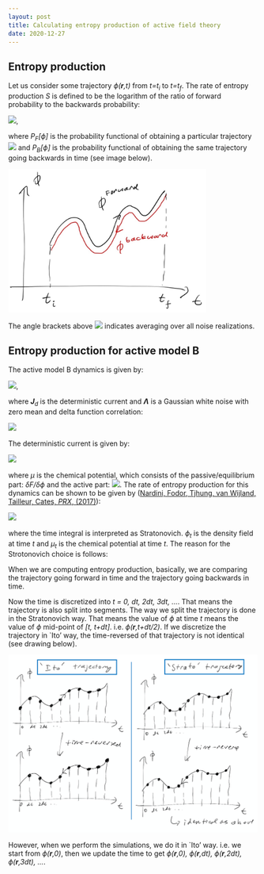 ```yaml
---
layout: post
title: Calculating entropy production of active field theory
date: 2020-12-27
---
```


## Entropy production

Let us consider some trajectory _ϕ(__r__,t)_ from _t=t<sub>i</sub>_ to _t=t<sub>f</sub>_. The rate of entropy production _S_ is defined to be the logarithm of the ratio of forward probability to the backwards probability:

<img src="http://latex.codecogs.com/svg.latex?\mathcal{S}=\lim_{(t_f-t_i)\rightarrow\infty}\frac{1}{t_f-t_i}\left<\ln\left(\frac{P_F[\phi]}{P_B[\phi]}\right)\right>" border="0"/>,

where _P<sub>F</sub>[ϕ]_ is the probability functional of obtaining a particular trajectory 
<img src="http://latex.codecogs.com/svg.latex?\left\{\phi(\mathbf{r},t)|t\in[t_i,t_f]\right\}" border="0"/>
and _P<sub>B</sub>[ϕ]_ is the probability functional of obtaining the same trajectory going backwards in time (see image below). 

<img src="https://raw.githubusercontent.com/elsentjhung/elsentjhung.github.io/master/_figures/irreversibility2.jpg" alt="drawing" width="400"/>

The angle brackets above
<img src="http://latex.codecogs.com/svg.latex?\left<\dots\right>" border="0"/>
indicates averaging over all noise realizations.


## Entropy production for active model B

The active model B dynamics is given by:

<img src="http://latex.codecogs.com/svg.latex?\frac{\partial\phi}{\partial t}+\nabla\cdot\left(\mathbf{J}^{d}+\boldsymbol{\Lambda}\right)=0" border="0"/>,

where _**J**<sub>d</sub>_ is the deterministic current and _**Λ**_ is a Gaussian white noise with zero mean and delta function correlation:

<img src="http://latex.codecogs.com/svg.latex?\left<\Lambda_\alpha(\mathbf{r},t)\Lambda_\beta(\mathbf{r}',t')\right>=2D\delta_{\alpha\beta}\delta(\mathbf{r}-\mathbf{r}')\delta(t-t')" border="0"/>

The deterministic current is given by:

<img src="http://latex.codecogs.com/svg.latex?\mathbf{J}_{d} =-\nabla\underbrace{\left(\frac{\delta F}{\delta\phi}+\lambda|\nabla\phi|^{2}\right)}_{\mu}" border="0"/>

where _μ_ is the chemical potential, which consists of the passive/equilibrium part: _δF/δϕ_ and the active part: 
<img src="http://latex.codecogs.com/svg.latex?\lambda|\nabla\phi|^2" border="0"/>.
The rate of entropy production for this dynamics can be shown to be given by ([Nardini, Fodor, Tjhung, van Wijland, Tailleur, Cates, _PRX_, (2017)]):

<img src="http://latex.codecogs.com/svg.latex?\begin{align}
\mathcal{S} & =\frac{1}{\tau}\int_{0}^{\tau}dt\,\frac{\partial\phi}{\partial t}\circ\mu\nonumber\\
 & =\frac{1}{\tau}\sum_{t}\Delta t\frac{\phi_{t+\Delta t}-\phi_{t-\Delta t}}{2\Delta t}\mu_{t},\nonumber
\end{align}" border="0"/>

where the time integral is interpreted as Stratonovich. _ϕ<sub>t</sub>_ is the density field at time _t_ and _μ<sub>t</sub>_ is the chemical potential at time _t_. The reason for the Strotonovich choice is follows:

When we are computing entropy production, basically, we are comparing the trajectory going forward in time and the trajectory going backwards in time.

Now the time is discretized into _t = 0, dt, 2dt, 3dt, …_. That means the trajectory is also split into segments. 
The way we split the trajectory is done in the Stratonovich way. 
That means the value of _ϕ_ at time _t_ means the value of _ϕ_ mid-point of _[t, t+dt]_. i.e. _ϕ(__r__,t+dt/2)_. 
If we discretize the trajectory in `Ito’ way, the time-reversed of that trajectory is not identical (see drawing below).

<img src="https://raw.githubusercontent.com/elsentjhung/elsentjhung.github.io/master/_figures/ito-trajectory.png" alt="drawing" width="800"/>

However, when we perform the simulations, we do it in `Ito’ way. i.e. we start from _ϕ(__r__,0)_, then we update the time to get _ϕ(__r__,0), ϕ(__r__,dt), ϕ(__r__,2dt), ϕ(__r__,3dt), ..._. 

[previous post]: https://elsentjhung.github.io/2019/04/07/active.html
[Nardini, Fodor, Tjhung, van Wijland, Tailleur, Cates, _PRX_, (2017)]: https://journals.aps.org/prx/abstract/10.1103/PhysRevX.7.021007
[Pooley, Furtado, _PRE_, (2007)]: https://journals.aps.org/pre/abstract/10.1103/PhysRevE.77.046702
